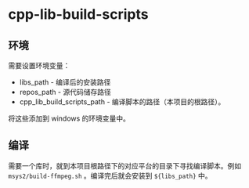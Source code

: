 # cpp-lib-build-scripts
## 环境
需要设置环境变量：

- libs_path - 编译后的安装路径
- repos_path  - 源代码储存路径
- cpp_lib_build_scripts_path  - 编译脚本的路径（本项目的根路径）。

将这些添加到 windows 的环境变量中。

## 编译

需要一个库时，就到本项目根路径下的对应平台的目录下寻找编译脚本。例如 `msys2/build-ffmpeg.sh` 。编译完后就会安装到 `${libs_path}` 中。